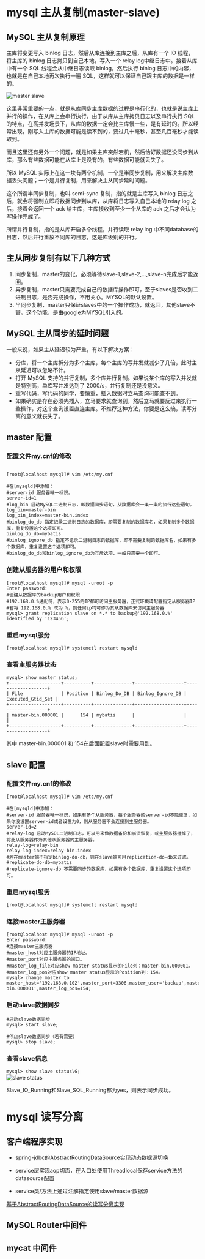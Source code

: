 # mysql 主从复制(master-slave)

## MySQL 主从复制原理
主库将变更写入 binlog 日志，然后从库连接到主库之后，从库有一个 IO 线程，将主库的 binlog 日志拷贝到自己本地，写入一个 relay log中继日志中。接着从库中有一个 SQL 线程会从中继日志读取 binlog，然后执行 binlog 日志中的内容，也就是在自己本地再次执行一遍 SQL，这样就可以保证自己跟主库的数据是一样的。   

![master slave](../../../../resources/images/database/mysql-master-slave.png)  
   
这里非常重要的一点，就是从库同步主库数据的过程是串行化的，也就是说主库上并行的操作，在从库上会串行执行。由于从库从主库拷贝日志以及串行执行 SQL 的特点，在高并发场景下，从库的数据一定会比主库慢一些，是有延时的。所以经常出现，刚写入主库的数据可能是读不到的，要过几十毫秒，甚至几百毫秒才能读取到。     

而且这里还有另外一个问题，就是如果主库突然宕机，然后恰好数据还没同步到从库，那么有些数据可能在从库上是没有的，有些数据可能就丢失了。    

所以 MySQL 实际上在这一块有两个机制，一个是半同步复制，用来解决主库数据丢失问题；一个是并行复制，用来解决主从同步延时问题。   

这个所谓半同步复制，也叫 semi-sync 复制，指的就是主库写入 binlog 日志之后，就会将强制立即将数据同步到从库，从库将日志写入自己本地的 relay log 之后，接着会返回一个 ack 给主库，主库接收到至少一个从库的 ack 之后才会认为写操作完成了。    

所谓并行复制，指的是从库开启多个线程，并行读取 relay log 中不同database的日志，然后并行重放不同库的日志，这是库级别的并行。
    
## 主从同步复制有以下几种方式
1. 同步复制，master的变化，必须等待slave-1,slave-2,...,slave-n完成后才能返回。
2. 异步复制，master只需要完成自己的数据库操作即可，至于slaves是否收到二进制日志，是否完成操作，不用关心。MYSQL的默认设置。
3. 半同步复制，master只保证slaves中的一个操作成功，就返回，其他slave不管。这个功能，是由google为MYSQL引入的。


## MySQL 主从同步的延时问题
一般来说，如果主从延迟较为严重，有以下解决方案：  
-  分库，将一个主库拆分为多个主库，每个主库的写并发就减少了几倍，此时主从延迟可以忽略不计。
-  打开 MySQL 支持的并行复制，多个库并行复制。如果说某个库的写入并发就是特别高，单库写并发达到了 2000/s，并行复制还是没意义。
-  重写代码，写代码的同学，要慎重，插入数据时立马查询可能查不到。
-  如果确实是存在必须先插入，立马要求就查询到，然后立马就要反过来执行一些操作，对这个查询设置直连主库。不推荐这种方法，你要是这么搞，读写分离的意义就丧失了。
   
    
## master 配置
### 配置文件my.cnf的修改
```

[root@localhost mysql]# vim /etc/my.cnf
 
#在[mysqld]中添加：
#server-id 服务器唯一标识。
server-id=1
#log_bin 启动MySQL二进制日志，即数据同步语句，从数据库会一条一条的执行这些语句。
log_bin=master-bin
log_bin_index=master-bin.index
#binlog_do_db 指定记录二进制日志的数据库，即需要复制的数据库名，如果复制多个数据库，重复设置这个选项即可。
binlog_do_db=mybatis
#binlog_ignore_db 指定不记录二进制日志的数据库，即不需要复制的数据库名，如果有多个数据库，重复设置这个选项即可。
#binlog_do_db和binlog_ignore_db为互斥选项，一般只需要一个即可。
```
    
### 创建从服务器的用户和权限
```
[root@localhost mysql]# mysql -uroot -p
Enter password:
#创建从数据库的backup用户和权限
#192.168.0.%通配符，表示0-255的IP都可访问主服务器，正式环境请配置指定从服务器IP
#若将 192.168.0.% 改为 %，则任何ip均可作为其从数据库来访问主服务器
mysql> grant replication slave on *.* to backup@'192.168.0.%' identified by '123456';
```
    
### 重启mysql服务
`[root@localhost mysql]# systemctl restart mysqld`

### 查看主服务器状态
```
mysql> show master status;
+-------------------+----------+--------------+------------------+-------------------+
| File              | Position | Binlog_Do_DB | Binlog_Ignore_DB | Executed_Gtid_Set |
+-------------------+----------+--------------+------------------+-------------------+
| master-bin.000001 |      154 | mybatis      |                  |                   |
+-------------------+----------+--------------+------------------+-------------------+
```
其中 master-bin.000001 和 154在后面配置slave时需要用到。

## slave 配置
### 配置文件my.cnf的修改
```
[root@localhost mysql]# vim /etc/my.cnf

#在[mysqld]中添加：
#server-id 服务器唯一标识，如果有多个从服务器，每个服务器的server-id不能重复，如果你没设置server-id或者设置为0，则从服务器不会连接到主服务器。
server-id=2
#relay-log 启动MySQL二进制日志，可以用来做数据备份和崩溃恢复，或主服务器挂掉了，将此从服务器作为其他从服务器的主服务器。
relay-log=relay-bin
relay-log-index=relay-bin.index
#若在master端不指定binlog-do-db，则在slave端可用replication-do-db来过滤。
#replicate-do-db=mybatis
#replicate-ignore-db 不需要同步的数据库，如果有多个数据库，重复设置这个选项即可。
```
### 重启mysql服务
`[root@localhost mysql]# systemctl restart mysqld`

### 连接master主服务器
```
[root@localhost mysql]# mysql -uroot -p
Enter password:
#连接master主服务器
#master_host对应主服务器的IP地址。
#master_port对应主服务器的端口。
#master_log_file对应show master status显示的File列：master-bin.000001。
#master_log_pos对应show master status显示的Position列：154。
mysql> change master to master_host='192.168.0.102',master_port=3306,master_user='backup',master_password='123456',master_log_file='master-bin.000001',master_log_pos=154;
```

### 启动slave数据同步
```
#启动slave数据同步
mysql> start slave;
 
#停止slave数据同步（若有需要）
mysql> stop slave;
```

### 查看slave信息
`mysql> show slave status\G;`    
![slave status](../../../../resources/images/database/mysql-slave-status.png)  

Slave_IO_Running和Slave_SQL_Running都为yes，则表示同步成功。    


# mysql 读写分离
## 客户端程序实现
- spring-jdbc的AbstractRoutingDataSource实现动态数据源切换

- service层实现aop切面，在入口处使用Threadlocal保存service方法的datasource配置

- service类/方法上通过注解指定使用slave/master数据源
   
[基于AbstractRoutingDataSource的读写分离实现](https://github.com/jaesonchen/multi-datasource)
   
## MySQL Router中间件

## mycat 中间件


